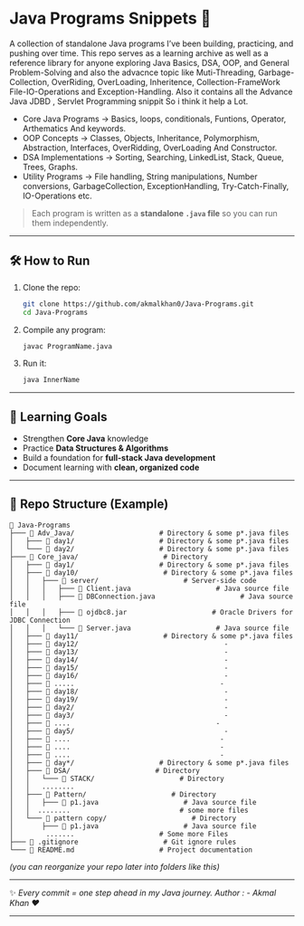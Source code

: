 # Java Programs Snippets 🚀 #

A collection of standalone Java programs I’ve been building, practicing, and pushing over time.
This repo serves as a learning archive as well as a reference library for anyone exploring Java Basics, DSA, OOP, and General Problem-Solving and also the advacnce topic like Muti-Threading, Garbage-Collection, OverRiding, OverLoading, Inheritence, Collection-FrameWork File-IO-Operations and Exception-Handling. Also it contains all the Advance Java JDBD , Servlet Programming snippit So i think it help a Lot.

- Core Java Programs → Basics, loops, conditionals, Funtions, Operator, Arthematics And keywords.
- OOP Concepts → Classes, Objects, Inheritance, Polymorphism, Abstraction, Interfaces, OverRidding, OverLoading And Constructor.
- DSA Implementations → Sorting, Searching, LinkedList, Stack, Queue, Trees, Graphs.  
- Utility Programs → File handling, String manipulations, Number conversions, GarbageCollection, ExceptionHandling, Try-Catch-Finally, IO-Operations etc.
> Each program is written as a **standalone `.java` file** so you can run them independently.

---

## 🛠️ How to Run

1. Clone the repo:

   ```bash
   git clone https://github.com/akmalkhan0/Java-Programs.git
   cd Java-Programs
   ```

2. Compile any program:

   ```bash
   javac ProgramName.java
   ```

3. Run it:

   ```bash
   java InnerName
   ```

---
## 🌱 Learning Goals

* Strengthen **Core Java** knowledge
* Practice **Data Structures & Algorithms**
* Build a foundation for **full-stack Java development**
* Document learning with **clean, organized code**

---

## 📂 Repo Structure (Example)

```
📂 Java-Programs
├─── 📂 Adv_Java/                     # Directory & some p*.java files
│   ├─── 📂 day1/                     # Directory & some p*.java files
│   └─── 📂 day2/                     # Directory & some p*.java files
├─── 📂 Core_java/                     # Directory
│   ├─── 📂 day1/                     # Directory & some p*.java files
│   ├─── 📂 day10/                     # Directory & some p*.java files
│   │   ├─── 📂 server/                     # Server-side code
│   │   │   ├─── 📄 Client.java                     # Java source file
│   │   │   ├─── 📄 DBConnection.java                     # Java source file
│   │   │   ├─── 📄 ojdbc8.jar                     # Oracle Drivers for JDBC Connection
│   │   │   └─── 📄 Server.java                     # Java source file
│   ├─── 📂 day11/                     # Directory & some p*.java files
│   ├─── 📂 day12/                                    -
│   ├─── 📂 day13/                                    -
│   ├─── 📂 day14/                                    -
│   ├─── 📂 day15/                                    -
│   ├─── 📂 day16/                                    -
│   ├─── 📂 .....                                    -
│   ├─── 📂 day18/                                    -  
│   ├─── 📂 day19/                                    -
│   ├─── 📂 day2/                                     -
│   ├─── 📂 day3/                                     -
│   ├─── 📂 ....                                    -
│   ├─── 📂 day5/                                     -
│   ├─── 📂 ....                                     -
│   ├─── 📂 ....                                     -
│   ├─── 📂 ....                                     -
│   ├─── 📂 day*/                     # Directory & some p*.java files
│   ├─── 📂 DSA/                     # Directory
│   │   └─── 📂 STACK/                     # Directory
│   │   ........
│   ├─── 📂 Pattern/                     # Directory
│   │   ├─── 📄 p1.java                     # Java source file
│   │  ........                           # some more files
│   └─── 📂 pattern copy/                     # Directory
│       ├─── 📄 p1.java                     # Java source file
│        .......                     # Some more Files
├─── 📄 .gitignore                     # Git ignore rules
└─── 📄 README.md                     # Project documentation
```

*(you can reorganize your repo later into folders like this)*

---

✨ *Every commit = one step ahead in my Java journey.*
*Author : - Akmal Khan ❤️*

---
